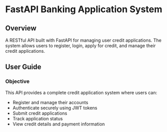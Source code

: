 # FastAPI Banking Application System

## Overview
A RESTful API built with FastAPI for managing user credit applications. The system allows users to register, login, apply for credit, and manage their credit applications.

## User Guide

### Objective
This API provides a complete credit application system where users can:
- Register and manage their accounts
- Authenticate securely using JWT tokens  
- Submit credit applications
- Track application status
- View credit details and payment information
